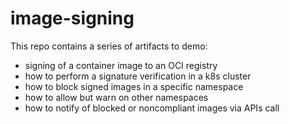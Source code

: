 # image-signing
This repo contains a series of artifacts to demo: 
* signing of a container image to an OCI registry
* how to perform a signature verification in a k8s cluster
* how to block signed images in a specific namespace 
* how to allow but warn on other namespaces
* how to notify of blocked or noncompliant images via APIs call
